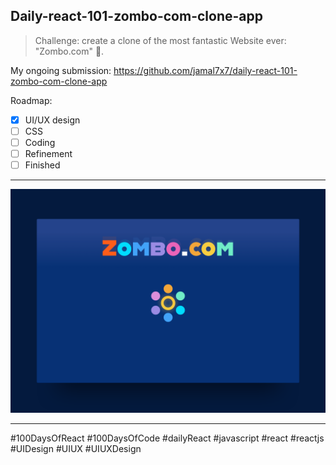 ## Daily-react-101-zombo-com-clone-app

> Challenge: create a clone of the most fantastic Website ever: "Zombo.com" 🤣.

My ongoing submission: https://github.com/jamal7x7/daily-react-101-zombo-com-clone-app


Roadmap:

- [x] UI/UX design
- [ ] CSS
- [ ] Coding
- [ ] Refinement
- [ ] Finished

---

![Alt text](src/images/daily-react-101-zombo-com-clone-app.png?raw=true "App UI")

---

#100DaysOfReact #100DaysOfCode #dailyReact #javascript #react #reactjs #UIDesign #UIUX #UIUXDesign
